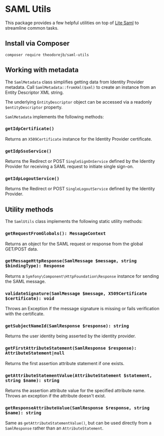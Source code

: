 # SAML Utils

This package provides a few helpful utilities on top of
[Lite Saml](https://github.com/litesaml/lightsaml) to streamline common tasks.

## Install via Composer

`composer require theodorejb/saml-utils`

## Working with metadata

The `SamlMetadata` class simplifies getting data from Identity Provider metadata.
Call `SamlMetadata::fromXml($xml)` to create an instance from an Entity Descriptor XML string.

The underlying `EntityDescriptor` object can be accessed via a readonly `$entityDescriptor` property.

`SamlMetadata` implements the following methods:

### `getIdpCertificate()`

Returns an `X509Certificate` instance for the Identity Provider certificate.

### `getIdpSsoService()`

Returns the Redirect or POST `SingleSignOnService` defined by the Identity Provider
for receiving a SAML request to initiate single sign-on. 

### `getIdpLogoutService()`

Returns the Redirect or POST `SingleLogoutService` defined by the Identity Provider.

## Utility methods

The `SamlUtils` class implements the following static utility methods:

### `getRequestFromGlobals(): MessageContext`

Returns an object for the SAML request or response from the global GET/POST data.

### `getMessageHttpResponse(SamlMessage $message, string $bindingType): Response`

Returns a `Symfony\Component\HttpFoundation\Response` instance for sending the SAML message.

### `validateSignature(SamlMessage $message, X509Certificate $certificate): void`

Throws an Exception if the message signature is missing or fails verification with the certificate.

### `getSubjectNameId(SamlResponse $response): string`

Returns the user identity being asserted by the identity provider.

### `getFirstAttributeStatement(SamlResponse $response): AttributeStatement|null`

Returns the first assertion attribute statement if one exists.

### `getAttributeStatementValue(AttributeStatement $statement, string $name): string`

Returns the assertion attribute value for the specified attribute name.
Throws an exception if the attribute doesn't exist.

### `getResponseAttributeValue(SamlResponse $response, string $name): string`

Same as `getAttributeStatementValue()`, but can be used directly from
a `SamlResponse` rather than an `AttributeStatement`.
